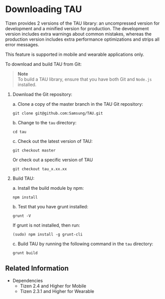 # Downloading TAU

Tizen provides 2 versions of the TAU library: an uncompressed version for development and a minified version for production. The development version includes extra warnings about common mistakes, whereas the production version includes extra performance optimizations and strips all error messages.

This feature is supported in mobile and wearable applications only.

To download and build TAU from Git:

> **Note**  
> To build a TAU library, ensure that you have both Git and `Node.js` installed.

1. Download the Git repository:

   a. Clone a copy of the master branch in the TAU Git repository:

      ```
      git clone git@github.com:Samsung/TAU.git
      ```

   b. Change to the `tau` directory:

      ```
      cd tau
      ```

   c. Check out the latest version of TAU:

      ```
      git checkout master
      ```
      Or check out a specific version of TAU
      ```
      git checkout tau_x.xx.xx
      ```

2. Build TAU:

   a. Install the build module by npm:

      ```
      npm install
      ```

   b. Test that you have grunt installed:

      ```
      grunt -V
      ```
      If grunt is not installed, then run:
      ```
      (sudo) npm install -g grunt-cli
      ```

   c. Build TAU by running the following command in the `tau` directory:

      ```
      grunt build
      ```

## Related Information
* Dependencies      
  - Tizen 2.4 and Higher for Mobile
  - Tizen 2.3.1 and Higher for Wearable

